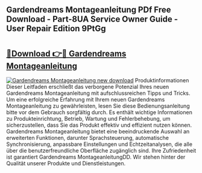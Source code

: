 ## Gardendreams Montageanleitung PDf Free Download - Part-8UA Service Owner Guide - User Repair Edition 9PtGg

# <h2><a href="http://df6ezi.blite.top/?on=Gardendreams+Montageanleitung">🔗Download 👉🔴 Gardendreams Montageanleitung</a></h2>

[![Gardendreams Montageanleitung new download](https://i.imgur.com/lujVjoI.png)](http://df6ezi.blite.top/?on=Gardendreams+Montageanleitung)
Produktinformationen Dieser Leitfaden erschließt das verborgene Potenzial Ihres neuen Gardendreams Montageanleitung mit aufschlussreichen Tipps und Tricks. Um eine erfolgreiche Erfahrung mit Ihrem neuen Gardendreams Montageanleitung zu gewährleisten, lesen Sie diese Bedienungsanleitung bitte vor dem Gebrauch sorgfältig durch. Es enthält wichtige Informationen zu Produkteinrichtung, Betrieb, Wartung und Fehlerbehebung, um sicherzustellen, dass Sie das Produkt effektiv und effizient nutzen können. Gardendreams Montageanleitung bietet eine beeindruckende Auswahl an erweiterten Funktionen, darunter Sprachsteuerung, automatische Synchronisierung, anpassbare Einstellungen und Echtzeitanalysen, die alle über die benutzerfreundliche Oberfläche zugänglich sind. Ihre Zufriedenheit ist garantiert Gardendreams MontageanleitungDD. Wir stehen hinter der Qualität unserer Produkte und Dienstleistungen.
